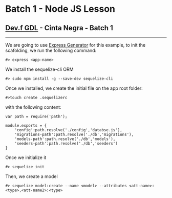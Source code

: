 
# Batch 1  - Node JS Lesson
## [Dev.f GDL](https://www.devf.mx/guadalajara) - Cinta Negra - Batch 1
------


We are going to use [Express Generator](https://expressjs.com/en/starter/generator.html) for this example, to init the  scafolding, we run the following command:
```
#> express <app-name>
```

We install the sequelize-cli ORM
```
#> sudo npm install -g --save-dev sequelize-cli
```

Once we installed, we create the initial file on the app root folder:
```
#>touch create .sequelizerc
```

with the following content:

```
var path = require('path');

module.exports = {
    'config':path.resolve('./config','databse.js'),
    'migrations-path':path.resolve('./db','migrations'),
    'models-path':path.resolve('./db','models'),
    'seeders-path':path.resolve('./db','seeders')
}
```

Once we initialize it
```
#> sequelize init
```

Then, we create a model
```
#> sequelize model:create --name <model> --attributes <att-name>:<type>,<att-name2>:<type>
```
